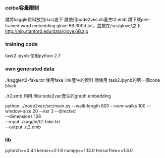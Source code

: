 ### ceiba容量限制
請將kaggle資料放到/src/底下
請使用node2vec.sh產生t2.emb
請下載pre-trained word embedding glove.6B.300d.txt，並放在/src/glove/之下
http://nlp.stanford.edu/data/glove.6B.zip


### training code
task2.ipynb
使用python 2.7

### own generated data
./kaggle/t2-fake.txt
使用fake link產生的資料
請使用 task2.ipynb的第一個code block

./t2.emb
利用./lib/node2vec產生的graph embedding

python ../node2vec/src/main.py --walk-length 800 --num-walks 100 --window-size 20  --iter 3 --directed \
    --dimensions 128 \
    --input ./kaggle/t2-fake.txt \
    --output ./t2.emb

### lib 
pytorch==0.4.1
keras==2.1.6
numpy==1.14.0
tensorflow==1.8.0
